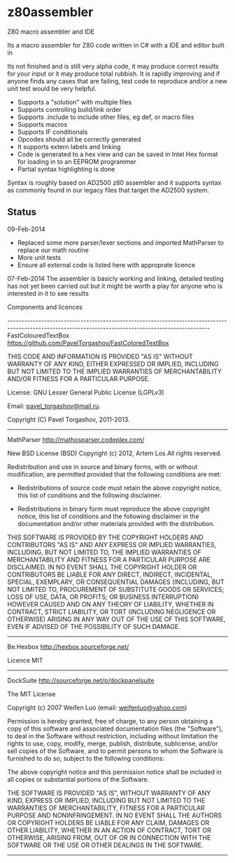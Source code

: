 z80assembler
============

Z80 macro assembler and IDE

Its a macro assembler for Z80 code written in C# with a IDE and editor built in

Its not finished and is still very alpha code, it may produce correct results for your input or it may produce total rubbish. It is rapidly improving and if anyone finds any cases that are failing, test code to reproduce and/or a new unit test would be very helpful.

* Supports a "solution" with multiple files
* Supports controlling build/link order
* Supports .include to include other files, eg def, or macro files
* Supports macros
* Supports IF conditionals
* Opcodes should all be correctly generated
* It supports extern labels and linking
* Code is generated to a hex view and can be saved in Intel Hex format for loading in to an EEPROM programmer
* Partial syntax highlighting is done

Syntax is roughly based on AD2500 z80 assembler and it supports syntax as commonly found in our legacy files that target the AD2500 system. 

Status
-------

09-Feb-2014
* Replaced some more parser/lexer sections and imported MathParser to replace our math routine
* More unit tests
* Ensure all external code is listed here with approprate licence

07-Feb-2014
The assembler is basicly working and linking, detailed testing has not yet been carried out but it might be worth a play for
anyone who is interested in it to see results

Components and licences

------------------------------------------------------------------------------------------------------------------------------------------------------FastColouredTextBox
https://github.com/PavelTorgashov/FastColoredTextBox

THIS CODE AND INFORMATION IS PROVIDED "AS IS" WITHOUT WARRANTY OF ANY
  KIND, EITHER EXPRESSED OR IMPLIED, INCLUDING BUT NOT LIMITED TO THE
  IMPLIED WARRANTIES OF MERCHANTABILITY AND/OR FITNESS FOR A PARTICULAR
  PURPOSE.

  License: GNU Lesser General Public License (LGPLv3)

  Email: pavel_torgashov@mail.ru.

  Copyright (C) Pavel Torgashov, 2011-2013. 
  
------------------------------------------------------------------------------------------------------------------------------------------------------
MathParser
http://mathosparser.codeplex.com/

New BSD License (BSD)
Copyright (c) 2012, Artem Los
All rights reserved.

Redistribution and use in source and binary forms, with or without modification, are permitted provided that the following conditions are met:

* Redistributions of source code must retain the above copyright notice, this list of conditions and the following disclaimer.

* Redistributions in binary form must reproduce the above copyright notice, this list of conditions and the following disclaimer in the documentation and/or other materials provided with the distribution.

THIS SOFTWARE IS PROVIDED BY THE COPYRIGHT HOLDERS AND CONTRIBUTORS "AS IS" AND ANY EXPRESS OR IMPLIED WARRANTIES, INCLUDING, BUT NOT LIMITED TO, THE IMPLIED WARRANTIES OF MERCHANTABILITY AND FITNESS FOR A PARTICULAR PURPOSE ARE DISCLAIMED. IN NO EVENT SHALL THE COPYRIGHT HOLDER OR CONTRIBUTORS BE LIABLE FOR ANY DIRECT, INDIRECT, INCIDENTAL, SPECIAL, EXEMPLARY, OR CONSEQUENTIAL DAMAGES (INCLUDING, BUT NOT LIMITED TO, PROCUREMENT OF SUBSTITUTE GOODS OR SERVICES; LOSS OF USE, DATA, OR PROFITS; OR BUSINESS INTERRUPTION) HOWEVER CAUSED AND ON ANY THEORY OF LIABILITY, WHETHER IN CONTRACT, STRICT LIABILITY, OR TORT (INCLUDING NEGLIGENCE OR OTHERWISE) ARISING IN ANY WAY OUT OF THE USE OF THIS SOFTWARE, EVEN IF ADVISED OF THE POSSIBILITY OF SUCH DAMAGE.

------------------------------------------------------------------------------------------------------------------------------------------------------
Be.Hexbox
http://hexbox.sourceforge.net/

Licence MIT

------------------------------------------------------------------------------------------------------------------------------------------------------
DockSuite
http://sourceforge.net/p/dockpanelsuite

The MIT License

Copyright (c) 2007 Weifen Luo (email: weifenluo@yahoo.com)

Permission is hereby granted, free of charge, to any person obtaining a copy of this software and associated documentation files (the "Software"), to deal in the Software without restriction, including without limitation the rights to use, copy, modify, merge, publish, distribute, sublicense, and/or sell copies of the Software, and to permit persons to whom the Software is furnished to do so, subject to the following conditions:

The above copyright notice and this permission notice shall be included in all copies or substantial portions of the Software.

THE SOFTWARE IS PROVIDED "AS IS", WITHOUT WARRANTY OF ANY KIND, EXPRESS OR IMPLIED, INCLUDING BUT NOT LIMITED TO THE WARRANTIES OF MERCHANTABILITY, FITNESS FOR A PARTICULAR PURPOSE AND NONINFRINGEMENT. IN NO EVENT SHALL THE AUTHORS OR COPYRIGHT HOLDERS BE LIABLE FOR ANY CLAIM, DAMAGES OR OTHER LIABILITY, WHETHER IN AN ACTION OF CONTRACT, TORT OR OTHERWISE, ARISING FROM, OUT OF OR IN CONNECTION WITH THE SOFTWARE OR THE USE OR OTHER DEALINGS IN THE SOFTWARE.

------------------------------------------------------------------------------------------------------------------------------------------------------

